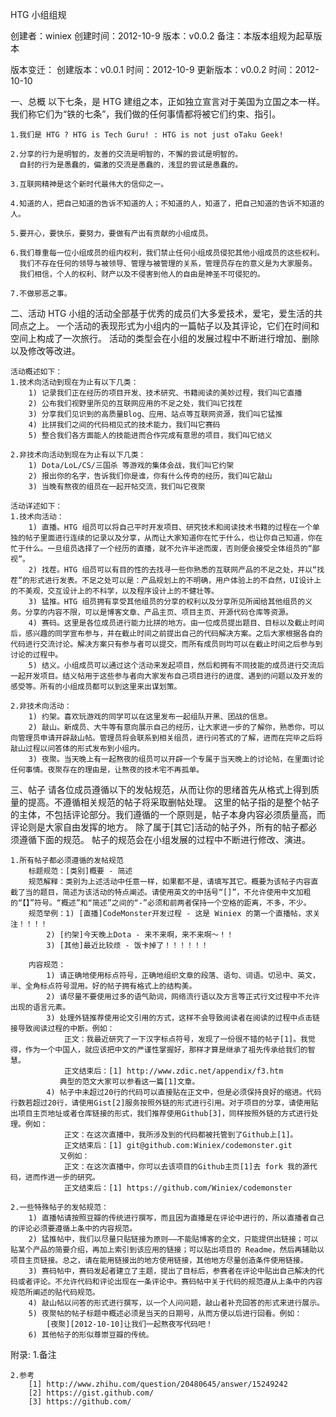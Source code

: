 HTG 小组组规

创建者：winiex
创建时间：2012-10-9
版本：v0.0.2
备注：本版本组规为起草版本

版本变迁：
创建版本：v0.0.1 时间：2012-10-9
更新版本：v0.0.2 时间：2012-10-10

一、总概
	以下七条，是 HTG 建组之本，正如独立宣言对于美国为立国之本一样。
	我们称它们为“铁的七条”，我们做的任何事情都将被它们约束、指引。

	1.我们是 HTG ? HTG is Tech Guru! : HTG is not just oTaku Geek!

	2.分享的行为是明智的，友善的交流是明智的，不懈的尝试是明智的。
	  自封的行为是愚蠢的，偏激的交流是愚蠢的，浅显的尝试是愚蠢的。

	3.互联网精神是这个新时代最伟大的信仰之一。

	4.知道的人，把自己知道的告诉不知道的人；不知道的人，知道了，把自己知道的告诉不知道的人。

	5.要开心，要快乐，要努力，要做有产出有贡献的小组成员。

	6.我们尊重每一位小组成员的组内权利，我们禁止任何小组成员侵犯其他小组成员的这些权利。
	  我们不存在任何的领导与被领导、管理与被管理的关系，管理员存在的意义是为大家服务。
	  我们相信，个人的权利、财产以及不侵害到他人的自由是神圣不可侵犯的。

	7.不做邪恶之事。

二、活动
	HTG 小组的活动全部基于优秀的成员们大多爱技术，爱宅，爱生活的共同点之上。
	一个活动的表现形式为小组内的一篇帖子以及其评论，它们在时间和空间上构成了一次旅行。
	活动的类型会在小组的发展过程中不断进行增加、删除以及修改等改进。

	活动概述如下：
	1.技术向活动到现在为止有以下几类：
		1) 记录我们正在经历的项目开发、技术研究、书籍阅读的美妙过程，我们叫它直播
		2) 公布我们视野里所见的互联网应用的不足之处，我们叫它找茬
		3) 分享我们见识到的高质量Blog、应用、站点等互联网资源，我们叫它猛推
		4) 比拼我们之间的代码相见式的技术能力，我们叫它赛码
		5) 整合我们各方面能人的技能进而合作完成有意思的项目，我们叫它结义

	2.非技术向活动到现在为止有以下几类：
		1) Dota/LoL/CS/三国杀 等游戏的集体会战，我们叫它约架
		2) 报出你的名字，告诉我们你是谁，你有什么传奇的经历，我们叫它敲山
		3) 当晚有熬夜的组员在一起开帖交流，我们叫它夜聚

	活动详述如下：
	1.技术向活动：
		1) 直播。HTG 组员可以将自己平时开发项目、研究技术和阅读技术书籍的过程在一个单独的帖子里面进行连续的记录以及分享，从而让大家知道你在忙于什么，也让你自己知道，你在忙于什么。一旦组员选择了一个经历的直播，就不允许半途而废，否则便会接受全体组员的“鄙视”。
		2) 找茬。HTG 组员可以有目的性的去找寻一些你熟悉的互联网产品的不足之处，并以“找茬”的形式进行发表。不足之处可以是：产品规划上的不明确，用户体验上的不自然，UI设计上的不美观，交互设计上的不科学，以及程序设计上的不健壮等。
		3) 猛推。HTG 组员拥有享受其他组员的分享的权利以及分享所见所闻给其他组员的义务。分享的内容不限，可以是博客文章、产品主页、项目主页、开源代码仓库等资源。
		4) 赛码。这里是各位成员进行能力比拼的地方。由一位成员提出题目、目标以及截止时间后，感兴趣的同学宣布参与，并在截止时间之前提出自己的代码解决方案。之后大家根据各自的代码进行交流讨论。解决方案只有参与者可以提交，而所有成员则均可以在截止时间之后参与到讨论的过程中。
		5) 结义。小组成员可以通过这个活动来发起项目，然后和拥有不同技能的成员进行交流后一起开发项目。结义帖用于这些参与者向大家发布自己项目进行的进度、遇到的问题以及开发的感受等。所有的小组成员都可以到这里来出谋划策。

	2.非技术向活动：
		1) 约架。喜欢玩游戏的同学可以在这里发布一起组队开黑、团战的信息。
		2) 敲山。新成员、大牛等有意向展示自己的经历，让大家进一步的了解你，熟悉你，可以向管理员申请开辟敲山帖。管理员将会联系到相关组员，进行问答式的了解，进而在完毕之后将敲山过程以问答体的形式发布到小组内。
		3) 夜聚。当天晚上有一起熬夜的组员可以开辟一个专属于当天晚上的讨论帖，在里面讨论任何事情。夜聚存在的理由是，让熬夜的技术宅不再孤单。

三、帖子
	请各位成员遵循以下的发帖规范，从而让你的思绪首先从格式上得到质量的提高。不遵循相关规范的帖子将采取删帖处理。
	这里的帖子指的是整个帖子的主体，不包括评论部分。我们遵循的一个原则是，帖子本身内容必须质量高，而评论则是大家自由发挥的地方。
	除了属于[其它]活动的帖子外，所有的帖子都必须遵循下面的规范。
	帖子的规范会在小组发展的过程中不断进行修改、演进。
	

	1.所有帖子都必须遵循的发帖规范
		标题规范：[类别]概要 - 简述
		规范解释：类别为上述活动中任意一样，如果都不是，请填写其它。概要为该帖子内容直截了当的题目，简述为该活动的特点阐述。请使用英文的中括号“[]”，不允许使用中文加粗的“【】”符号。“概述”和“简述”之间的“-”必须和前两者保持一个空格的距离，不多，不少。
		规范举例：1) [直播]CodeMonster开发过程 - 这是 Winiex 的第一个直播帖，求关注！！！！
			2) [约架]今天晚上Dota - 来不来啊，来不来啊～！！
			3) [其他]最近比较烦 - 饭卡掉了！！！！！！

		内容规范：
			1) 请正确地使用标点符号，正确地组织文章的段落、语句、词语。切忌中、英文，半、全角标点符号混用。好的帖子拥有格式上的结构美。
			2) 请尽量不要使用过多的语气助词，网络流行语以及方言等正式行文过程中不允许出现的语言元素。
			3) 处理外链推荐使用论文引用的方式，这样不会导致阅读者在阅读的过程中点击链接导致阅读过程的中断。例如：
				正文：我最近研究了一下汉字标点符号，发现了一份很不错的帖子[1]。我觉得，作为一个中国人，就应该把中文的严谨性掌握好，那样才算是继承了祖先传承给我们的智慧。
				正文结束后：[1] http://www.zdic.net/appendix/f3.htm
			   典型的范文大家可以参看这一篇[1]文章。
			4) 帖子中未超过20行的代码可以直接贴在正文中，但是必须保持良好的缩进。代码行数若超过20行，请使用Gist[2]服务按照外链的形式进行引用。对于项目的分享，请使用贴出项目主页地址或者仓库链接的形式，我们推荐使用Github[3]，同样按照外链的方式进行处理。例如：
				正文：在这次直播中，我所涉及到的代码都被托管到了Github上[1]。
				正文结束后：[1] git@github.com:Winiex/codemonster.git
			   又例如：
				正文：在这次直播中，你可以去该项目的Github主页[1]去 fork 我的源代码，进而作进一步的研究。
				正文结束后：[1] https://github.com/Winiex/codemonster

	2.一些特殊帖子的发帖规范：
		1) 直播帖请按照豆瓣的传统进行撰写，而且因为直播是在评论中进行的，所以直播者自己的评论必须要遵循上条中的内容规范。
		2) 猛推帖中，我们以尽量只贴链接为原则——不能贴博客的全文，只能提供出链接；可以贴某个产品的简要介绍，再加上索引到该应用的链接；可以贴出项目的 Readme，然后再辅助以项目主页链接。总之，请在能用链接出的地方使用链接，其他地方尽量创造条件使用链接。
		3) 赛码帖中，赛码发起者建立了主题，提出了目标后，参赛者在评论中贴出自己解决的代码或者评论。不允许代码和评论出现在一条评论中。赛码帖中关于代码的规范遵从上条中的内容规范所阐述的贴代码规范。
		4) 敲山帖以问答的形式进行撰写，以一个人问问题，敲山者补充回答的形式来进行展示。
		5) 夜聚帖的帖子标题中概述必须是当天的日期号，从而方便以后进行回看。例如：
			[夜聚][2012-10-10]让我们一起熬夜写代码吧！
		6) 其他帖子的形似尊崇豆瓣的传统。
		
附录:	
	1.备注
		
	2.参考
		[1] http://www.zhihu.com/question/20480645/answer/15249242
		[2] https://gist.github.com/
		[3] https://github.com/

